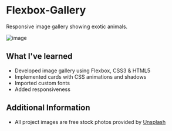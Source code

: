 # Flexbox-Gallery
Responsive image gallery showing exotic animals.

![image](https://user-images.githubusercontent.com/12193814/56090125-07b48880-5e74-11e9-85b1-7f38b7951bfb.png)

## What I've learned

- Developed image gallery using Flexbox, CSS3 & HTML5
- Implemented cards with CSS animations and shadows
- Imported custom fonts
- Added responsiveness

## Additional Information

- All project images are free stock photos provided by [Unsplash](https://unsplash.com/)
